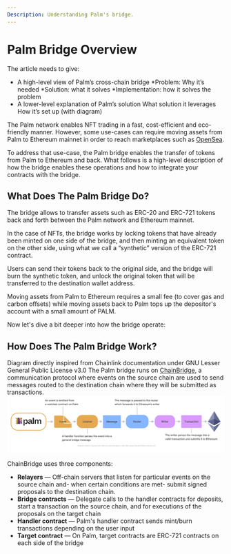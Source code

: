 ```yaml
---
Description: Understanding Palm's bridge.
---
```


# Palm Bridge Overview

The article needs to give:
* A high-level view of Palm’s cross-chain bridge
  *Problem: Why it’s needed
  *Solution: what it solves
  *Implementation: how it solves the problem
* A lower-level explanation of Palm’s solution
What solution it leverages
How it’s set up (with diagram)

<!-- This article is a high-level description of the Palm bridge, if you are already familiar with it and wish to learn how to use it for your own NFT contracts, please refer to  -->

The Palm network enables NFT trading in a fast, cost-efficient and eco-friendly manner. However, some use-cases can require moving assets from Palm to Ethereum mainnet in order to reach marketplaces such as [OpenSea](https://opensea.io/).

To address that use-case, the Palm bridge enables the transfer of tokens from Palm to Ethereum and back. What follows is a high-level description of how the bridge enables these operations and how to integrate your contracts with the bridge.

## What Does The Palm Bridge Do?

The bridge allows to transfer assets such as ERC-20 and ERC-721 tokens back and forth between the Palm network and Ethereum mainnet.

In the case of NFTs, the bridge works by locking tokens that have already been minted on one side of the bridge, and then minting an equivalent token on the other side, using what we call a “synthetic” version of the ERC-721 contract.

Users can send their tokens back to the original side, and the bridge will burn the synthetic token, and unlock the original token that will be transferred to the destination wallet address.

Moving assets from Palm to Ethereum requires a small fee (to cover gas and carbon offsets) while moving assets back to Palm tops up the depositor's account with a small amount of PALM.

Now let's dive a bit deeper into how the bridge operate:

## How Does The Palm Bridge Work?
Diagram directly inspired from Chainlink documentation under GNU Lesser General Public License v3.0
The Palm bridge runs on [ChainBridge](https://chainbridge.chainsafe.io/), a communication protocol where events on the source chain are used to send messages routed to the destination chain where they will be submitted as transactions.
![](../Images/chainlink-flow.png)

ChainBridge uses three components:

 - **Relayers** — Off-chain servers that listen for particular events on the source chain and- when certain conditions are met- submit signed proposals to the destination chain.
 - **Bridge contracts** — Delegate calls to the handler contracts for deposits, start a transaction on the source chain, and for executions of the proposals on the target chain
 - **Handler contract** — Palm's handler contract sends mint/burn transactions depending on the user input
 - **Target contract** — On Palm, target contracts are ERC-721 contracts on each side of the bridge


<!-- ### General Workflow {: #general-workflow }  -->


<!-- The general workflow is the following (from Chain A to Chain B): -->

<!--   - A user initiates a transaction with the _deposit()_ function in the bridge contract of Chain A. Here, the user needs to input the target chain, the resource ID, and the _calldata_ (definitions after the diagram). After a few checks, the _deposit()_  function of the handler contract is called, which executes the corresponding call of the target contract. -->
<!--   - After the function of the target contract in Chain A is executed, a _Deposit_ event is emitted by the bridge contract, which holds the necessary data to be executed on Chain B. This is called a proposal. Each proposal can have five status (inactive, active, passed, executed and cancelled).  -->
<!--   - Relayers are always listening on both sides of the chain.  Once a relayer picks up the event, he initiates a voting on the proposal, which happens on the bridge contract on Chain B. This sets the state of the proposal from inactive to active. -->
<!--   - Relayers must vote on the proposal. Every time a relayer votes, an event is emitted by the bridge contract that updates its status. Once a threshold is met, the status changes from active to passed. A relayer then executes the proposal on Chain B via the bridge contract. -->
<!--   - After a few checks, the bridge executes the proposal in the target contract via the handler contract on Chain B. Another event is emitted, which updates the proposal status from passed to executed. -->

<!-- This workflow is summarized in the following diagram: -->

<!-- ![ChainBridge Moonbeam diagram](/images/builders/integrations/bridges/eth/chainbridge/chainbridge-diagram.png) -->

<!-- The two target contracts on each side of the bridge are linked by doing a series of registrations in the corresponding handler contract via the bridge contract. These registrations currently can only be done by the bridge contract admin. -->

<!-- ### General Definitions {: #general-definitions }  -->

<!-- Here we have put together a list of concepts applicable to the ChainBridge implementation (from Chain A to Chain B): -->

<!--  - **ChainBridge Chain ID** — this is not to be confused with the chain ID of the network. It is a unique network identifier used by the protocol for each chain. It can be different from the actual chain ID of the network itself. For example, for Moonbase Alpha and Rinkeby, we've set the ChainBridge chain ID to 43 and 4 respectively (Kovan was set to 42) -->
<!--  - **Resource ID** — is a 32 bytes word that is intended to uniquely identify an asset in a cross-chain environment. Note that the least significant byte is reserved for the chainId, so we would have 31 bytes in total to represent an asset of a chain in our bridge. For example, this may express tokenX on Chain A is equivalent to tokenY on Chain B -->
<!--  - **Calldata** — is the parameter required for the handler that includes the information necessary to execute the proposal on Chain B. The exact serialization is defined for each handler. You can find more information [here](https://chainbridge.chainsafe.io/chains/ethereum/#erc20-erc721-handlers) -->
